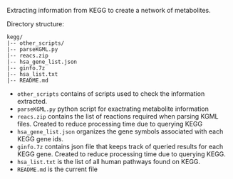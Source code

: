 Extracting information from KEGG to create a network of metabolites.

Directory structure:
```
kegg/
|-- other_scripts/
|-- parseKGML.py
|-- reacs.zip
|-- hsa_gene_list.json
|-- ginfo.7z
|-- hsa_list.txt
|-- README.md
```

- `other_scripts` contains of scripts used to check the information extracted.
- `parseKGML.py` python script for exactrating metabolite information
- `reacs.zip` contains the list of reactions required when parsing KGML files. Created to reduce processing time due to querying KEGG
- `hsa_gene_list.json` organizes the gene symbols associated with each KEGG gene ids.
- `ginfo.7z` contains json file that keeps track of queried results for each KEGG gene. Created to reduce processing time due to querying KEGG.
- `hsa_list.txt` is the list of all human pathways found on KEGG.
- `README.md` is the current file